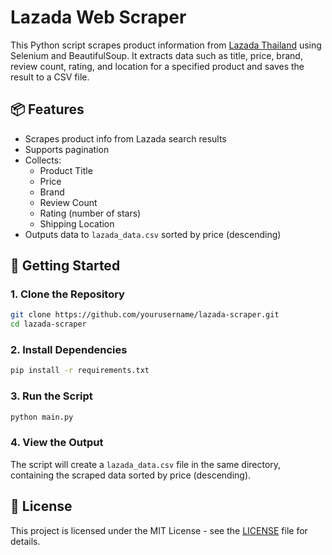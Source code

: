 # Lazada Web Scraper

This Python script scrapes product information from [Lazada Thailand](https://www.lazada.co.th) using Selenium and BeautifulSoup. It extracts data such as title, price, brand, review count, rating, and location for a specified product and saves the result to a CSV file.

## 📦 Features

- Scrapes product info from Lazada search results
- Supports pagination
- Collects:
  - Product Title
  - Price
  - Brand
  - Review Count
  - Rating (number of stars)
  - Shipping Location
- Outputs data to `lazada_data.csv` sorted by price (descending)

## 🚀 Getting Started

### 1. Clone the Repository

```bash
git clone https://github.com/yourusername/lazada-scraper.git
cd lazada-scraper
```

### 2. Install Dependencies

```bash
pip install -r requirements.txt
```

### 3. Run the Script

```bash
python main.py
```

### 4. View the Output

The script will create a `lazada_data.csv` file in the same directory, containing the scraped data sorted by price (descending).

## 📝 License

This project is licensed under the MIT License - see the [LICENSE](LICENSE) file for details.

